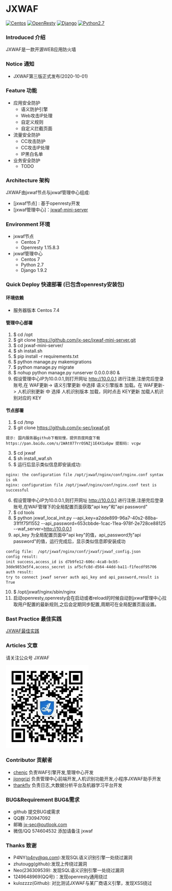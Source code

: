 # JXWAF

[![Centos](https://img.shields.io/badge/centos-7-brightgreen.svg)](https://www.centos.org/)
[![OpenResty](https://img.shields.io/badge/openresty-1.15.8.3-brightgreen)](http://openresty.org/en/)
[![Django](https://img.shields.io/badge/django-1.9.2-brightgreen)](https://www.djangoproject.com/)
[![Python2.7](https://img.shields.io/badge/python-2.7-brightgreen)](https://www.python.org/)

### Introduced 介绍

JXWAF是一款开源WEB应用防火墙

### Notice 通知
  - JXWAF第三版正式发布(2020-10-01)
  
### Feature 功能
  - 应用安全防护
    - 语义防护引擎
    - Web攻击IP处理
    - 自定义规则
    - 自定义拦截页面
  - 流量安全防护
    - CC攻击防护
    - CC攻击IP处理
    - IP黑白名单
  - 业务安全防护
    - TODO

### Architecture 架构

JXWAF由jxwaf节点与jxwaf管理中心组成:
  - [jxwaf节点] : 基于openresty开发
  - [jxwaf管理中心]：[jxwaf-mini-server](https://github.com/jx-sec/jxwaf-mini-server)

### Environment 环境

  - jxwaf节点
    - Centos 7
    - Openresty 1.15.8.3
  - jxwaf管理中心
    - Centos 7 
    - Python 2.7
    - Django 1.9.2


###  Quick Deploy 快速部署 (已包含openresty安装包)

#### 环境依赖

 - 服务器版本 Centos 7.4 

#### 管理中心部署

   1. $ cd /opt
   2. $ git clone https://github.com/jx-sec/jxwaf-mini-server.git
   3. $ cd jxwaf-mini-server/
   4. $ sh install.sh
   5. $ pip install -r requirements.txt
   6. $ python manage.py makemigrations
   7. $ python manage.py migrate
   8. $ nohup python manage.py runserver 0.0.0.0:80 &
   9. 假设管理中心IP为10.0.0.1,则打开网址 http://10.0.0.1 进行注册,注册完后登录账号,在 WAF更新-> 语义引擎更新 中选择 语义引擎版本 加载。在 WAF更新-> 人机识别更新 中 选择 人机识别版本 加载，同时点击 KEY更新 加载人机识别对应的 KEY

#### 节点部署

   1. $ cd /tmp
   2. $ git clone https://github.com/jx-sec/jxwaf.git 
   ```
   提示: 国内服务器github下载较慢，提供百度网盘下载
   https://pan.baidu.com/s/1WAt077rrOSNZj1E4X1u6pw 提取码: vcgw 
   ```
   3. $ cd jxwaf
   4. $ sh install_waf.sh 
   5. $ 运行后显示类似信息即安装成功: 
   

```
nginx: the configuration file /opt/jxwaf/nginx/conf/nginx.conf syntax is ok
nginx: configuration file /opt/jxwaf/nginx/conf/nginx.conf test is successful
```


   6. 假设管理中心IP为10.0.0.1,则打开网址 http://10.0.0.1 进行注册,注册完后登录账号,在WAF管理下的全局配置页面获取"api key"和"api password"
   7. $ cd tools
   8. $ python jxwaf_local_init.py --api_key=a2dde899-96a7-40s2-88ba-31f1f75f1552 --api_password=653cbbde-1cac-11ea-978f-2e728ce88125 --waf_server=http://10.0.0.1
   9. api_key 为全局配置页面中"api key"的值，api_password为"api password"的值，运行完成后，显示类似信息即安装成功

```
config file:  /opt/jxwaf/nginx/conf/jxwaf/jxwaf_config.json
config result:
init success,access_id is d7b9fe12-606c-4ca8-bcb5-3dde9853e5f4,access_secret is af5cfc8d-d564-44dd-ba11-f1fecdf95706 
auth result:
try to connect jxwaf server auth api_key and api_password,result is True
```
   10. $ /opt/jxwaf/nginx/sbin/nginx
   11. 启动openresty,openresty会在启动或者reload的时候自动到jxwaf管理中心拉取用户配置的最新规则,之后会定期同步配置,周期可在全局配置页面设置。
  

### Bast Practice 最佳实践
[JXWAF最佳实践](https://docs.jxwaf.com)


### Articles 文章

请关注公众号 JXWAF

![](img/qrcode.jpg)
    

### Contributor 贡献者
- [chenjc](https://github.com/jx-sec) 负责WAF引擎开发,管理中心开发
- [jiongrizi](https://github.com/jiongrizi) 负责管理中心前端开发,人机识别功能开发,小程序JXWAF助手开发
- [thankfly](https://github.com/thankfly) 负责日志,大数据分析平台及机器学习平台开发


### BUG&Requirement BUG&需求

- github 提交BUG或需求
- QQ群 730947092
- 邮箱 jx-sec@outlook.com
- 微信/QQ 574604532 添加请备注 jxwaf

### Thanks 致谢
 - P4NY(p4ny@qq.com):发现SQL语义识别引擎一处绕过漏洞  
 - zhutougg(github):发现上传绕过漏洞
 - Neo(236309539): 发现SQL语义识别引擎一处绕过漏洞
 - 1249648969(QQ号)：发现openresty通用绕过
 - kulozzzz(Github): 对比测试JXWAF与某厂商语义引擎，发现XSS绕过

